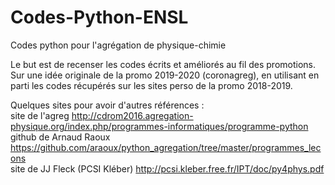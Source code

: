 # Codes-Python-ENSL
Codes python pour l'agrégation de physique-chimie

Le but est de recenser les codes écrits et améliorés au fil des promotions. 
Sur une idée originale de la promo 2019-2020 (coronagreg), en utilisant en parti les codes récupérés sur les sites perso de la promo 2018-2019.

Quelques sites pour avoir d'autres références :  
site de l'agreg http://cdrom2016.agregation-physique.org/index.php/programmes-informatiques/programme-python  
github de Arnaud Raoux https://github.com/araoux/python_agregation/tree/master/programmes_lecons  
site de JJ Fleck (PCSI Kléber) http://pcsi.kleber.free.fr/IPT/doc/py4phys.pdf  
